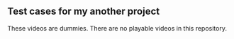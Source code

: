 ## Test cases for my another project

These videos are dummies. There are no playable videos in this repository.
